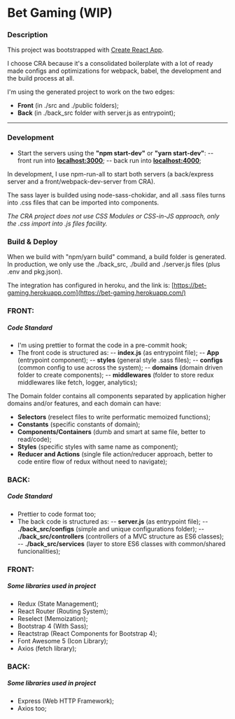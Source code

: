 # Bet Gaming (WIP)

### Description

This project was bootstrapped with [Create React App](https://github.com/facebookincubator/create-react-app).

I choose CRA because it's a consolidated boilerplate with a lot of ready made configs and optimizations for webpack, babel, the development and the build process at all.

I'm using the generated project to work on the two edges:

- **Front** (in ./src and ./public folders);
- **Back** (in ./back_src folder with server.js as entrypoint);

---

### Development

- Start the servers using the **"npm start-dev"** or **"yarn start-dev"**:
  -- front run into **[localhost:3000](http://localhost:3000)**;
  -- back run into **[localhost:4000](http://localhost:4000)**;

In development, I use npm-run-all to start both servers (a back/express server and a front/webpack-dev-server from CRA).

The sass layer is builded using node-sass-chokidar, and all .sass files turns into .css files that can be imported into components.

_The CRA project does not use CSS Modules or CSS-in-JS approach, only the .css import into .js files facility._

### Build & Deploy

When we build with "npm/yarn build" command, a build folder is generated.
In production, we only use the ./back_src, ./build and ./server.js files (plus .env and pkg.json).

The integration has configured in heroku, and the link is:
[https://bet-gaming.herokuapp.com](https://bet-gaming.herokuapp.com/)

### FRONT:

##### Code Standard

- I'm using prettier to format the code in a pre-commit hook;
- The front code is structured as:
  -- **index.js** (as entrypoint file);
  -- **App** (entrypoint component);
  -- **styles** (general style .sass files);
  -- **configs** (common config to use across the system);
  -- **domains** (domain driven folder to create components);
  -- **middlewares** (folder to store redux middlewares like fetch, logger, analytics);

The Domain folder contains all components separated by application higher domains and/or features, and each domain can have:

- **Selectors** (reselect files to write performatic memoized functions);
- **Constants** (specific constants of domain);
- **Components/Containers** (dumb and smart at same file, better to read/code);
- **Styles** (specific styles with same name as component);
- **Reducer and Actions** (single file action/reducer approach, better to code entire flow of redux without need to navigate);

### BACK:

##### Code Standard

- Prettier to code format too;
- The back code is structured as:
  -- **server.js** (as entrypoint file);
  -- **./back_src/configs** (simple and unique configurations folder);
  -- **./back_src/controllers** (controllers of a MVC structure as ES6 classes);
  -- **./back_src/services** (layer to store ES6 classes with common/shared funcionalities);

### FRONT:

##### Some libraries used in project

- Redux (State Management);
- React Router (Routing System);
- Reselect (Memoization);
- Bootstrap 4 (With Sass);
- Reactstrap (React Components for Bootstrap 4);
- Font Awesome 5 (Icon Library);
- Axios (fetch library);

### BACK:

##### Some libraries used in project

- Express (Web HTTP Framework);
- Axios too;
